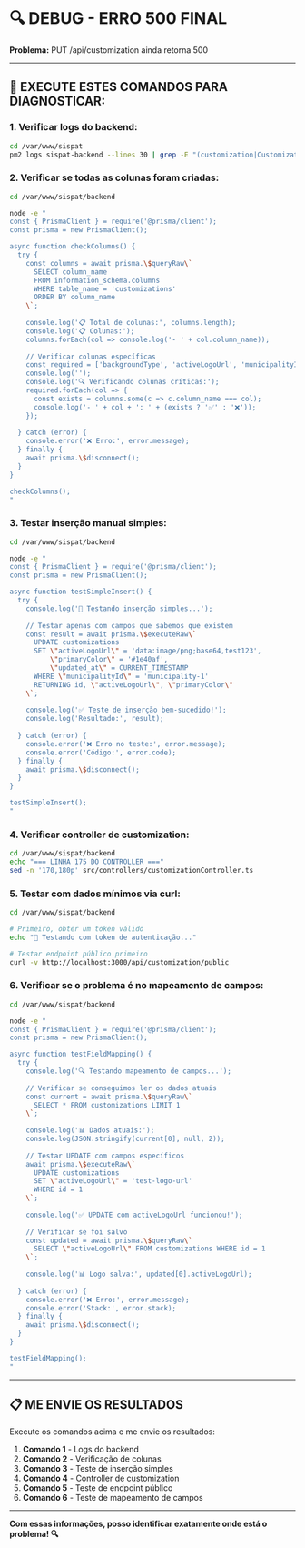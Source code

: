 # 🔍 DEBUG - ERRO 500 FINAL

**Problema:** PUT /api/customization ainda retorna 500

---

## 🚨 EXECUTE ESTES COMANDOS PARA DIAGNOSTICAR:

### **1. Verificar logs do backend:**
```bash
cd /var/www/sispat
pm2 logs sispat-backend --lines 30 | grep -E "(customization|Customization|PUT|500|error|Error|saveCustomization)"
```

### **2. Verificar se todas as colunas foram criadas:**
```bash
cd /var/www/sispat/backend

node -e "
const { PrismaClient } = require('@prisma/client');
const prisma = new PrismaClient();

async function checkColumns() {
  try {
    const columns = await prisma.\$queryRaw\`
      SELECT column_name 
      FROM information_schema.columns 
      WHERE table_name = 'customizations'
      ORDER BY column_name
    \`;
    
    console.log('📋 Total de colunas:', columns.length);
    console.log('📋 Colunas:');
    columns.forEach(col => console.log('- ' + col.column_name));
    
    // Verificar colunas específicas
    const required = ['backgroundType', 'activeLogoUrl', 'municipalityId'];
    console.log('');
    console.log('🔍 Verificando colunas críticas:');
    required.forEach(col => {
      const exists = columns.some(c => c.column_name === col);
      console.log('- ' + col + ': ' + (exists ? '✅' : '❌'));
    });
    
  } catch (error) {
    console.error('❌ Erro:', error.message);
  } finally {
    await prisma.\$disconnect();
  }
}

checkColumns();
"
```

### **3. Testar inserção manual simples:**
```bash
cd /var/www/sispat/backend

node -e "
const { PrismaClient } = require('@prisma/client');
const prisma = new PrismaClient();

async function testSimpleInsert() {
  try {
    console.log('🧪 Testando inserção simples...');
    
    // Testar apenas com campos que sabemos que existem
    const result = await prisma.\$executeRaw\`
      UPDATE customizations 
      SET \"activeLogoUrl\" = 'data:image/png;base64,test123',
          \"primaryColor\" = '#1e40af',
          \"updated_at\" = CURRENT_TIMESTAMP
      WHERE \"municipalityId\" = 'municipality-1'
      RETURNING id, \"activeLogoUrl\", \"primaryColor\"
    \`;
    
    console.log('✅ Teste de inserção bem-sucedido!');
    console.log('Resultado:', result);
    
  } catch (error) {
    console.error('❌ Erro no teste:', error.message);
    console.error('Código:', error.code);
  } finally {
    await prisma.\$disconnect();
  }
}

testSimpleInsert();
"
```

### **4. Verificar controller de customization:**
```bash
cd /var/www/sispat/backend
echo "=== LINHA 175 DO CONTROLLER ==="
sed -n '170,180p' src/controllers/customizationController.ts
```

### **5. Testar com dados mínimos via curl:**
```bash
cd /var/www/sispat/backend

# Primeiro, obter um token válido
echo "🔑 Testando com token de autenticação..."

# Testar endpoint público primeiro
curl -v http://localhost:3000/api/customization/public
```

### **6. Verificar se o problema é no mapeamento de campos:**
```bash
cd /var/www/sispat/backend

node -e "
const { PrismaClient } = require('@prisma/client');
const prisma = new PrismaClient();

async function testFieldMapping() {
  try {
    console.log('🔍 Testando mapeamento de campos...');
    
    // Verificar se conseguimos ler os dados atuais
    const current = await prisma.\$queryRaw\`
      SELECT * FROM customizations LIMIT 1
    \`;
    
    console.log('📊 Dados atuais:');
    console.log(JSON.stringify(current[0], null, 2));
    
    // Testar UPDATE com campos específicos
    await prisma.\$executeRaw\`
      UPDATE customizations 
      SET \"activeLogoUrl\" = 'test-logo-url'
      WHERE id = 1
    \`;
    
    console.log('✅ UPDATE com activeLogoUrl funcionou!');
    
    // Verificar se foi salvo
    const updated = await prisma.\$queryRaw\`
      SELECT \"activeLogoUrl\" FROM customizations WHERE id = 1
    \`;
    
    console.log('📊 Logo salva:', updated[0].activeLogoUrl);
    
  } catch (error) {
    console.error('❌ Erro:', error.message);
    console.error('Stack:', error.stack);
  } finally {
    await prisma.\$disconnect();
  }
}

testFieldMapping();
"
```

---

## 📋 ME ENVIE OS RESULTADOS

Execute os comandos acima e me envie os resultados:

1. **Comando 1** - Logs do backend
2. **Comando 2** - Verificação de colunas
3. **Comando 3** - Teste de inserção simples
4. **Comando 4** - Controller de customization
5. **Comando 5** - Teste de endpoint público
6. **Comando 6** - Teste de mapeamento de campos

---

**Com essas informações, posso identificar exatamente onde está o problema! 🔍**
